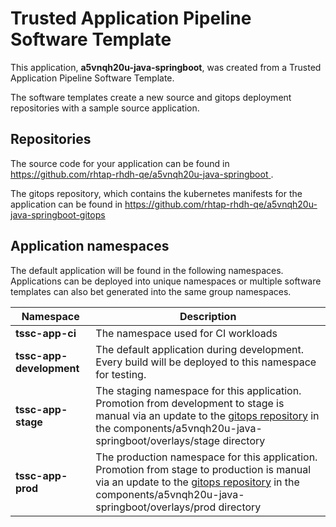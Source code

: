 # Trusted Application Pipeline Software Template

This application, **a5vnqh20u-java-springboot**, was created from a Trusted Application Pipeline Software Template.

The software templates create a new source and gitops deployment repositories with a sample source application. 

## Repositories

The source code for your application can be found in [https://github.com/rhtap-rhdh-qe/a5vnqh20u-java-springboot ](https://github.com/rhtap-rhdh-qe/a5vnqh20u-java-springboot ).
 
The gitops repository, which contains the kubernetes manifests for the application can be found in 
[https://github.com/rhtap-rhdh-qe/a5vnqh20u-java-springboot-gitops ](https://github.com/rhtap-rhdh-qe/a5vnqh20u-java-springboot-gitops ) 

## Application namespaces 

The default application will be found in the following namespaces. Applications can be deployed into unique namespaces or multiple software templates can also bet generated into the same group namespaces.  

|  Namespace   |  Description   |  
| -------- | -------- |
| **tssc-app-ci** | The namespace used for CI workloads |
| **tssc-app-development** | The default application during development. Every build will be deployed to this namespace for testing. |
| **tssc-app-stage** | The staging namespace for this application. Promotion from development to stage is manual via an update to the [gitops repository](https://github.com/rhtap-rhdh-qe/a5vnqh20u-java-springboot-gitops ) in the components/a5vnqh20u-java-springboot/overlays/stage directory |
| **tssc-app-prod** | The production namespace for this application. Promotion from stage to production is manual via an update to the [gitops repository](https://github.com/rhtap-rhdh-qe/a5vnqh20u-java-springboot-gitops ) in the components/a5vnqh20u-java-springboot/overlays/prod directory |